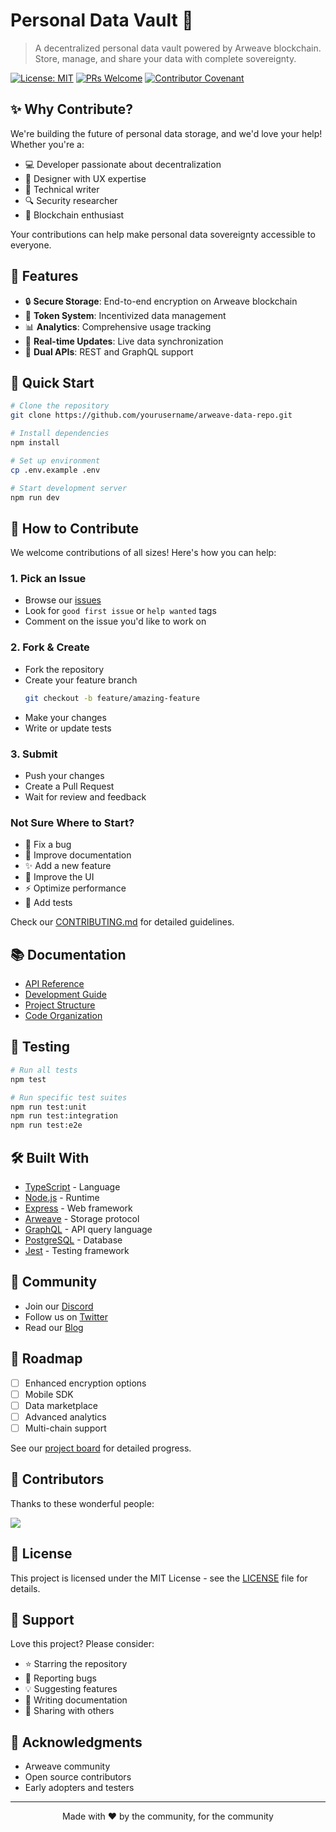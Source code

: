 # Personal Data Vault 🚀

> A decentralized personal data vault powered by Arweave blockchain. Store, manage, and share your data with complete sovereignty.

[![License: MIT](https://img.shields.io/badge/License-MIT-yellow.svg)](https://opensource.org/licenses/MIT)
[![PRs Welcome](https://img.shields.io/badge/PRs-welcome-brightgreen.svg?style=flat-square)](http://makeapullrequest.com)
[![Contributor Covenant](https://img.shields.io/badge/Contributor%20Covenant-2.1-4baaaa.svg)](code_of_conduct.md)

## ✨ Why Contribute?

We're building the future of personal data storage, and we'd love your help! Whether you're a:
- 💻 Developer passionate about decentralization
- 🎨 Designer with UX expertise
- 📝 Technical writer
- 🔍 Security researcher
- 🌟 Blockchain enthusiast

Your contributions can help make personal data sovereignty accessible to everyone.

## 🌟 Features

- 🔒 **Secure Storage**: End-to-end encryption on Arweave blockchain
- 🎫 **Token System**: Incentivized data management
- 📊 **Analytics**: Comprehensive usage tracking
- 🔄 **Real-time Updates**: Live data synchronization
- 🚀 **Dual APIs**: REST and GraphQL support

## 🚀 Quick Start

```bash
# Clone the repository
git clone https://github.com/yourusername/arweave-data-repo.git

# Install dependencies
npm install

# Set up environment
cp .env.example .env

# Start development server
npm run dev
```

## 🤝 How to Contribute

We welcome contributions of all sizes! Here's how you can help:

### 1. Pick an Issue
- Browse our [issues](https://github.com/yourusername/arweave-data-repo/issues)
- Look for `good first issue` or `help wanted` tags
- Comment on the issue you'd like to work on

### 2. Fork & Create
- Fork the repository
- Create your feature branch
  ```bash
  git checkout -b feature/amazing-feature
  ```
- Make your changes
- Write or update tests

### 3. Submit
- Push your changes
- Create a Pull Request
- Wait for review and feedback

### Not Sure Where to Start?

- 🐛 Fix a bug
- 📝 Improve documentation
- ✨ Add a new feature
- 🎨 Improve the UI
- ⚡ Optimize performance
- 🧪 Add tests

Check our [CONTRIBUTING.md](CONTRIBUTING.md) for detailed guidelines.

## 📚 Documentation

- [API Reference](docs/API.md)
- [Development Guide](docs/DEVELOPMENT.md)
- [Project Structure](docs/PROJECT_STRUCTURE.md)
- [Code Organization](docs/CODE_ORGANIZATION.md)

## 🧪 Testing

```bash
# Run all tests
npm test

# Run specific test suites
npm run test:unit
npm run test:integration
npm run test:e2e
```

## 🛠️ Built With

- [TypeScript](https://www.typescriptlang.org/) - Language
- [Node.js](https://nodejs.org/) - Runtime
- [Express](https://expressjs.com/) - Web framework
- [Arweave](https://www.arweave.org/) - Storage protocol
- [GraphQL](https://graphql.org/) - API query language
- [PostgreSQL](https://www.postgresql.org/) - Database
- [Jest](https://jestjs.io/) - Testing framework

## 🌈 Community

- Join our [Discord](https://discord.gg/your-server)
- Follow us on [Twitter](https://twitter.com/your-handle)
- Read our [Blog](https://your-blog.com)

## 🎯 Roadmap

- [ ] Enhanced encryption options
- [ ] Mobile SDK
- [ ] Data marketplace
- [ ] Advanced analytics
- [ ] Multi-chain support

See our [project board](https://github.com/yourusername/arweave-data-repo/projects) for detailed progress.

## 💖 Contributors

Thanks to these wonderful people:

<a href="https://github.com/yourusername/arweave-data-repo/graphs/contributors">
  <img src="https://contrib.rocks/image?repo=yourusername/arweave-data-repo" />
</a>

## 📄 License

This project is licensed under the MIT License - see the [LICENSE](LICENSE) file for details.

## 🙏 Support

Love this project? Please consider:
- ⭐ Starring the repository
- 🐛 Reporting bugs
- 💡 Suggesting features
- 📝 Writing documentation
- 🔄 Sharing with others

## 🌟 Acknowledgments

- Arweave community
- Open source contributors
- Early adopters and testers

---

<p align="center">
  Made with ❤️ by the community, for the community
</p> 
